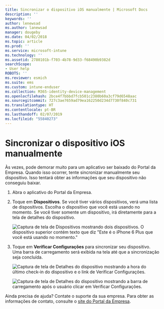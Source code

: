 ```yaml
---
title: Sincronizar o dispositivo iOS manualmente | Microsoft Docs
description: ''
keywords: ''
author: lenewsad
ms.author: lanewsad
manager: dougeby
ms.date: 04/02/2018
ms.topic: article
ms.prod: ''
ms.service: microsoft-intune
ms.technology: ''
ms.assetid: 2780101b-f703-4b78-9d33-f68490b9382d
searchScope:
- User help
ROBOTS: ''
ms.reviewer: esmich
ms.suite: ems
ms.custom: intune-enduser
ms.collection: M365-identity-device-management
ms.openlocfilehash: 2bce4f7bbbd7fcb501c2380b60a3cf79d6548aac
ms.sourcegitcommit: 727c3ae7659ad79ea162250d234d7730f840c731
ms.translationtype: HT
ms.contentlocale: pt-BR
ms.lasthandoff: 02/07/2019
ms.locfileid: "55840273"
---
```

# <a name="sync-your-ios-device-manually"></a>Sincronizar o dispositivo iOS manualmente

Às vezes, pode demorar muito para um aplicativo ser baixado do Portal da Empresa. Quando isso ocorrer, tente sincronizar manualmente seu dispositivo. Isso tentará obter as informações que seu dispositivo não conseguiu baixar.

1. Abra o aplicativo do Portal da Empresa.

2. Toque em **Dispositivos**. Se você tiver vários dispositivos, verá uma lista de dispositivos. Escolha o dispositivo que você está usando no momento. Se você tiver somente um dispositivo, irá diretamente para a tela de detalhes do dispositivo.

    ![Captura de tela de Dispositivos mostrando dois dispositivos. O dispositivo superior contém texto que diz "Este é o iPhone 6 Plus que você está usando no momento."](/intune-user-help/media/ios_sync_1_CP_after_1804.png)

3. Toque em **Verificar Configurações** para sincronizar seu dispositivo. Uma barra de carregamento será exibida na tela até que a sincronização seja concluída.

    ![Captura de tela de Detalhes do dispositivo mostrando a hora do último check-in do dispositivo e o link de Verificar Configurações.](/intune-user-help/media/ios_sync_2_CP_after_1804.png)  

   ![Captura de tela de Detalhes do dispositivo mostrando a barra de carregamento após o usuário clicar em Verificar Configurações.](/intune-user-help/media/ios_sync_3_CP-after_1804.png)

Ainda precisa de ajuda? Contate o suporte da sua empresa. Para obter as informações de contato, consulte o [site do Portal da Empresa](https://go.microsoft.com/fwlink/?linkid=2010980).

